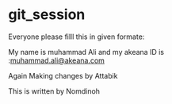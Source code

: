 # git_session

Everyone please filll this in given formate:


My name is muhammad Ali and my akeana ID is  :muhammad.ali@akeana.com


Again Making changes by Attabik

This is written by Nomdinoh